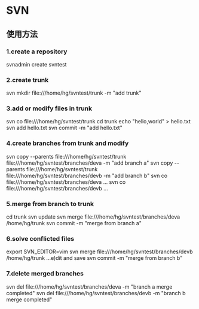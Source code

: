 # SVN



## 使用方法

### 1.create a repository
svnadmin create svntest

### 2.create trunk
svn mkdir file:///home/hg/svntest/trunk -m "add trunk"

### 3.add or modify files in trunk
svn co file:///home/hg/svntest/trunk
cd trunk
echo "hello,world" > hello.txt
svn add hello.txt
svn commit -m "add hello.txt"

### 4.create branches from trunk and modify
svn copy --parents file:///home/hg/svntest/trunk file:///home/hg/svntest/branches/deva -m "add branch a"
svn copy --parents file:///home/hg/svntest/trunk file:///home/hg/svntest/branches/devb -m "add branch b"
svn co file:///home/hg/svntest/branches/deva
...
svn co file:///home/hg/svntest/branches/devb
...

### 5.merge from branch to trunk
cd trunk
svn update
svn merge file:///home/hg/svntest/branches/deva /home/hg/trunk
svn commit -m "merge from branch a"

### 6.solve conflicted files
export SVN_EDITOR=vim
svn merge file:///home/hg/svntest/branches/devb /home/hg/trunk
...e)dit and save
svn commit -m "merge from branch b"

### 7.delete merged branches
svn del file:///home/hg/svntest/branches/deva -m "branch a merge completed"
svn del file:///home/hg/svntest/branches/devb -m "branch b merge completed"